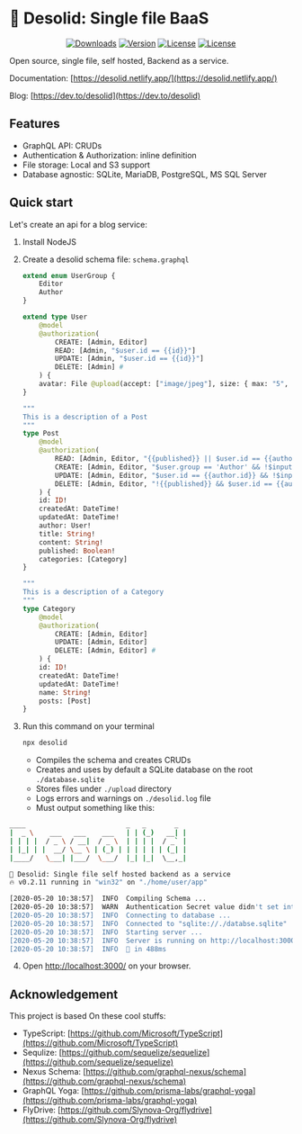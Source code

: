# 🤖 Desolid: Single file BaaS

<p align="center">
  <a href="https://npmcharts.com/compare/desolid?minimal=true"><img src="https://img.shields.io/npm/dm/desolid.svg" alt="Downloads"></a>
  <a href="https://www.npmjs.com/package/desolid"><img src="https://img.shields.io/npm/v/desolid.svg" alt="Version"></a>  
  <a href="https://github.com/vuejs/desolid/blob/master/LICENSE"><img src="https://img.shields.io/npm/l/desolid.svg" alt="License"></a>
  <a href="https://app.netlify.com/sites/desolid/deploys"><img src="https://api.netlify.com/api/v1/badges/e07ea82e-df51-4658-9897-64b95719bafd/deploy-status" alt="License"></a>
</p>

Open source, single file, self hosted, Backend as a service.

Documentation: [https://desolid.netlify.app/](https://desolid.netlify.app/)

Blog: [https://dev.to/desolid](https://dev.to/desolid)

## Features

-   GraphQL API: CRUDs
-   Authentication & Authorization: inline definition
-   File storage: Local and S3 support
-   Database agnostic: SQLite, MariaDB, PostgreSQL, MS SQL Server

## Quick start

Let's create an api for a blog service:

1. Install NodeJS
2. Create a desolid schema file: `schema.graphql`

    ```graphql
    extend enum UserGroup {
        Editor
        Author
    }

    extend type User
        @model
        @authorization(
            CREATE: [Admin, Editor]
            READ: [Admin, "$user.id == {{id}}"]
            UPDATE: [Admin, "$user.id == {{id}}"]
            DELETE: [Admin] #
        ) {
        avatar: File @upload(accept: ["image/jpeg"], size: { max: "5", min: "0.1" })
    }

    """
    This is a description of a Post
    """
    type Post
        @model
        @authorization(
            READ: [Admin, Editor, "{{published}} || $user.id == {{author.id}}"]
            CREATE: [Admin, Editor, "$user.group == 'Author' && !$input.published"]
            UPDATE: [Admin, Editor, "$user.id == {{author.id}} && !$input.published"]
            DELETE: [Admin, Editor, "!{{published}} && $user.id == {{author.id}}"] #
        ) {
        id: ID!
        createdAt: DateTime!
        updatedAt: DateTime!
        author: User!
        title: String!
        content: String!
        published: Boolean!
        categories: [Category]
    }

    """
    This is a description of a Category
    """
    type Category
        @model
        @authorization(
            CREATE: [Admin, Editor]
            UPDATE: [Admin, Editor]
            DELETE: [Admin, Editor] #
        ) {
        id: ID!
        createdAt: DateTime!
        updatedAt: DateTime!
        name: String!
        posts: [Post]
    }
    ```

3. Run this command on your terminal

    ```bash
    npx desolid
    ```

    - Compiles the schema and creates CRUDs
    - Creates and uses by default a SQLite database on the root `./database.sqlite`
    - Stores files under `./upload` directory
    - Logs errors and warnings on `./desolid.log` file
    - Must output something like this:

```bash
____                         _   _       _
|  _ \    ___   ___    ___   | | (_)   __| |
| | | |  / _ \ / __|  / _ \  | | | |  / _` |
| |_| | |  __/ \__ \ | (_) | | | | | | (_| |
|____/   \___| |___/  \___/  |_| |_|  \__,_|

🤖 Desolid: Single file self hosted backend as a service
🔥 v0.2.11 running in "win32" on "./home/user/app"

[2020-05-20 10:38:57]  INFO  Compiling Schema ...
[2020-05-20 10:38:57]  WARN  Authentication Secret value didn't set into configuration file. the genrated JWT tokens will expire on every restart.
[2020-05-20 10:38:57]  INFO  Connecting to database ...
[2020-05-20 10:38:57]  INFO  Connected to "sqlite://./databse.sqlite"
[2020-05-20 10:38:57]  INFO  Starting server ...
[2020-05-20 10:38:57]  INFO  Server is running on http://localhost:3000
[2020-05-20 10:38:57]  INFO  🚀 in 488ms
```

4. Open [http://localhost:3000/](http://localhost:3000/) on your browser.

## Acknowledgement

This project is based On these cool stuffs:

-   TypeScript: [https://github.com/Microsoft/TypeScript](https://github.com/Microsoft/TypeScript)
-   Sequlize: [https://github.com/sequelize/sequelize](https://github.com/sequelize/sequelize)
-   Nexus Schema: [https://github.com/graphql-nexus/schema](https://github.com/graphql-nexus/schema)
-   GraphQL Yoga: [https://github.com/prisma-labs/graphql-yoga](https://github.com/prisma-labs/graphql-yoga)
-   FlyDrive: [https://github.com/Slynova-Org/flydrive](https://github.com/Slynova-Org/flydrive)

